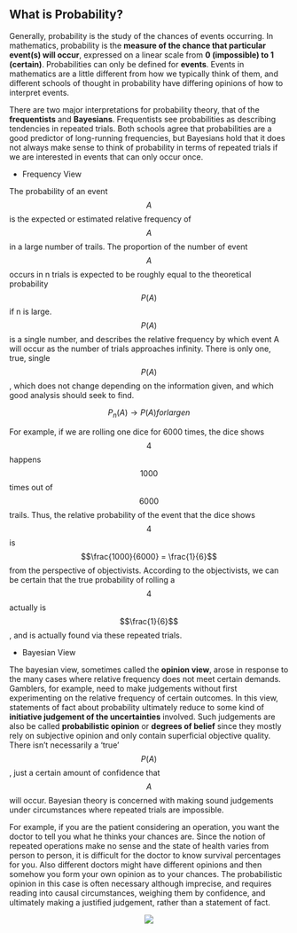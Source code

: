 ## What is Probability?

Generally, probability is the study of the chances of events occurring. In mathematics, probability is the **measure of the chance that particular event(s) will occur**, expressed on a linear scale from **0 (impossible) to 1 (certain)**. Probabilities can only be defined for **events**. Events in mathematics are a little different from how we typically think of them, and different schools of thought in probability have differing opinions of how to interpret events.

There are two major interpretations for probability theory, that of the **frequentists** and **Bayesians**. Frequentists see probabilities as describing tendencies in repeated trials. Both schools agree that probabilities are a good predictor of long-running frequencies, but Bayesians hold that it does not always make sense to think of probability in terms of repeated trials if we are interested in events that can only occur once. 

* Frequency View 

The probability of an event $$A$$ is the expected or estimated relative frequency of $$A$$ in a large number of trails. The proportion of the number of event $$A$$ occurs in n trials is expected to be roughly equal to the theoretical probability $$P(A)$$ if n is large. $$P(A)$$ is a single number, and describes the relative frequency by which event A will occur as the number of trials approaches infinity. There is only one, true, single $$P(A)$$, which does not change depending on the information given, and which good analysis should seek to find.

$$
P_n(A) → P(A)  for large n
$$

For example, if we are rolling one dice for 6000 times, the dice shows $$4$$ happens $$1000$$ times out of $$6000$$ trails. Thus, the relative probability of the event that the dice shows $$4$$ is $$\frac{1000}{6000} = \frac{1}{6}$$ from the perspective of objectivists. According to the objectivists, we can be certain that the true probability of rolling a $$4$$ actually is $$\frac{1}{6}$$, and is actually found via these repeated trials.



* Bayesian View                                                                                                                                                                                                                                                                                                                                                                                                                                                                                                                                                                                                                                                                                                                                                                                                   
	
The bayesian view, sometimes called the **opinion view**, arose in response to the many cases where relative frequency does not meet certain demands. Gamblers, for example, need to make judgements without first experimenting on the relative frequency of certain outcomes. In this view, statements of fact about probability ultimately reduce to some kind of **initiative judgement of the uncertainties** involved. Such judgements are also be called **probabilistic opinion** or **degrees of belief** since they mostly rely on subjective opinion and only contain superficial objective quality. There isn’t necessarily a ‘true’ $$P(A)$$, just a certain amount of confidence that $$A$$ will occur. Bayesian theory is concerned with making sound judgements under circumstances where repeated trials are impossible.

For example, if you are the patient considering an operation, you want the doctor to tell you what he thinks your chances are. Since the notion of repeated operations make no sense and the state of health varies from person to person, it is difficult for the doctor to know survival percentages for you. Also different doctors might have different opinions and then somehow you form your own opinion as to your chances. The probabilistic opinion in this case is often necessary although imprecise, and requires reading into causal circumstances, weighing them by confidence, and ultimately making a justified judgement, rather than a statement of fact.

<p align="center">
  <img src="/assets/image6.png" />
</p>
